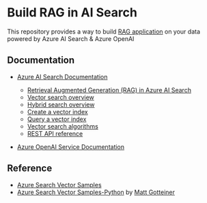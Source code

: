 # Build RAG in AI Search

This repository provides a way to build [RAG application](https://learn.microsoft.com/azure/search/tutorial-rag-build-solution) on your data powered by Azure AI Search & Azure OpenAI
 


## Documentation

- [Azure AI Search Documentation](https://learn.microsoft.com/azure/search/)

  - [Retrieval Augmented Generation (RAG) in Azure AI Search](https://learn.microsoft.com/azure/search/retrieval-augmented-generation-overview)
  - [Vector search overview](https://learn.microsoft.com/azure/search/vector-search-overview)
  - [Hybrid search overview](https://learn.microsoft.com/azure/search/hybrid-search-overview)
  - [Create a vector index](https://learn.microsoft.com/azure/search/vector-search-how-to-create-index)
  - [Query a vector index](https://learn.microsoft.com/azure/search/vector-search-how-to-query)
  - [Vector search algorithms](https://learn.microsoft.com/azure/search/vector-search-ranking)
  - [REST API reference](https://learn.microsoft.com/rest/api/searchservice/)

- [Azure OpenAI Service Documentation](https://learn.microsoft.com/azure/cognitive-services/openai/)

## Reference
- [Azure Search Vector Samples](https://github.com/Azure/azure-search-vector-samples/tree/main)
- [Azure Search Vector Samples-Python](https://github.com/Azure/azure-search-vector-samples/tree/main/demo-python/code/indexers) by [Matt Gotteiner](https://github.com/mattgotteiner) 